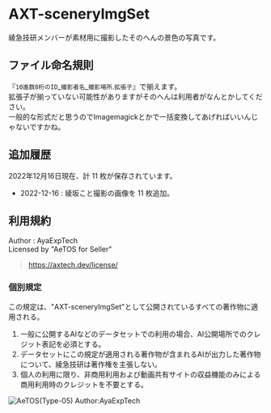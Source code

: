 # AXT-sceneryImgSet

綾急技研メンバーが素材用に撮影したそのへんの景色の写真です。

## ファイル命名規則

『`10進数8桁のID`\_`撮影者名`\_`撮影場所`.`拡張子`』で揃えます。  
拡張子が揃っていない可能性がありますがそのへんは利用者がなんとかしてください。  
一般的な形式だと思うのでImagemagickとかで一括変換してあげればいいんじゃないですかね。

## 追加履歴

2022年12月16日現在、計 11 枚が保存されています。

- 2022-12-16 : 綾坂こと撮影の画像を 11 枚追加。

## 利用規約

Author : AyaExpTech  
Licensed by "AeTOS for Seller"
> https://axtech.dev/license/

### 個別規定

この規定は、"AXT-sceneryImgSet"として公開されているすべての著作物に適用される。

1. 一般に公開するAIなどのデータセットでの利用の場合、AI公開場所でのクレジット表記を必須とする。
2. データセットにこの規定が適用される著作物が含まれるAIが出力した著作物について、綾急技研は著作権を主張しない。
3. 個人の利用に限り、非商用利用および動画共有サイトの収益機能のみによる商用利用時のクレジットを不要とする。

![AeTOS(Type-05) Author:AyaExpTech](https://user-images.githubusercontent.com/100068967/207908653-1e823ccc-3d1a-4305-9461-6b12d065f5ee.png)
